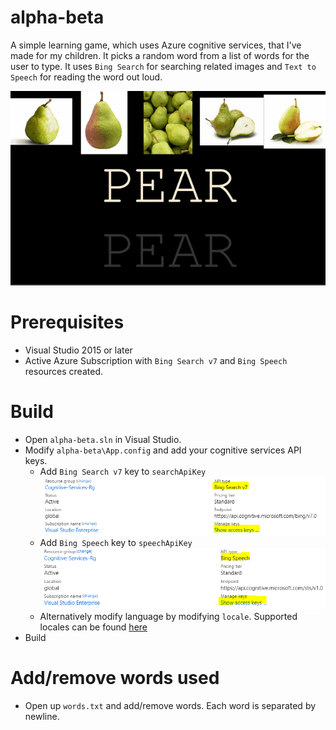 # alpha-beta
A simple learning game, which uses Azure cognitive services, that I've made for my children. It picks a random word from a list of words for the user to type. It uses `Bing Search` for searching related images and `Text to Speech` for reading the word out loud.

![demo](./media/demo.gif)

# Prerequisites
- Visual Studio 2015 or later
- Active Azure Subscription with `Bing Search v7` and `Bing Speech` resources created.

# Build
- Open `alpha-beta.sln` in Visual Studio.
- Modify `alpha-beta\App.config` and add your cognitive services API keys.
  - Add `Bing Search v7` key to `searchApiKey`
  ![search-key](./media/search-keys.PNG)
  - Add `Bing Speech` key to `speechApiKey`
  ![speech-key](./media/speech-keys.PNG)
  - Alternatively modify language by modifying `locale`. Supported locales can be found [here](https://docs.microsoft.com/en-us/azure/cognitive-services/Speech/api-reference-rest/bingvoiceoutput#SupLocales)
- Build

# Add/remove words used
- Open up `words.txt` and add/remove words. Each word is separated by newline.



